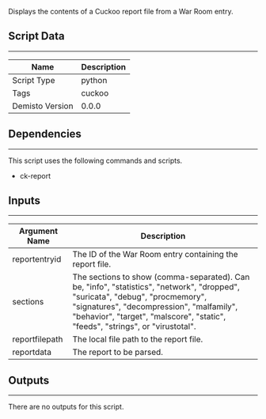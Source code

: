 Displays the contents of a Cuckoo report file from a War Room entry.
## Script Data
---

| **Name** | **Description** |
| --- | --- |
| Script Type | python |
| Tags | cuckoo |
| Demisto Version | 0.0.0 |

## Dependencies
---
This script uses the following commands and scripts.
* ck-report

## Inputs
---

| **Argument Name** | **Description** |
| --- | --- |
| reportentryid | The ID of the War Room entry containing the report file. |
| sections | The sections to show (comma-separated). Can be, "info", "statistics", "network", "dropped", "suricata", "debug", "procmemory", "signatures", "decompression", "malfamily", "behavior", "target", "malscore", "static", "feeds", "strings", or "virustotal". |
| reportfilepath | The local file path to the report file. |
| reportdata | The report to be parsed.  |

## Outputs
---
There are no outputs for this script.
